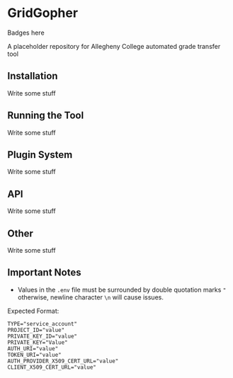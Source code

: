 # GridGopher

Badges here

A placeholder repository for Allegheny College automated grade transfer tool

## Installation

Write some stuff

## Running the Tool

Write some stuff

## Plugin System

Write some stuff

## API

Write some stuff

## Other

Write some stuff

## Important Notes

- Values in the `.env` file must be surrounded by double quotation marks `"`
  otherwise, newline character `\n` will cause issues.

Expected Format:

```.evn
TYPE="service_account"
PROJECT_ID="value"
PRIVATE_KEY_ID="value"
PRIVATE_KEY="Value"
AUTH_URI="value"
TOKEN_URI="value"
AUTH_PROVIDER_X509_CERT_URL="value"
CLIENT_X509_CERT_URL="value"
```
